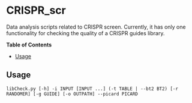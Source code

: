 # CRISPR_scr
Data analysis scripts related to CRISPR screen. Currently, it has only one functionality for checking the quality of a CRISPR guides library.

**Table of Contents**
- [Usage](#user-content-usage)

Usage
-----
`libCheck.py [-h] -i INPUT [INPUT ...] (-t TABLE | --bt2 BT2) [-r RANDOMER] [-g GUIDE] [-o OUTPATH] --picard PICARD`
